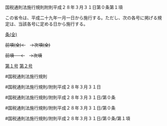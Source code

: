 国税通則法施行規則附則平成２８年３月３１日第０条第１項

この省令は、平成二十九年一月一日から施行する。ただし、次の各号に掲げる規定は、当該各号に定める日から施行する。

[条(全)](国税通則法施行規則附則平成２８年３月３１日第０条_.md)

~~前項(全)←~~　~~→次項(全)~~

~~前項 　 ←~~　~~→次項~~

[第１号](国税通則法施行規則附則平成２８年３月３１日第０条第１項第１号.md)  [第２号](国税通則法施行規則附則平成２８年３月３１日第０条第１項第２号.md)  

#国税通則法施行規則

#国税通則法施行規則/附則平成２８年３月３１日

#国税通則法施行規則/附則平成２８年３月３１日/第０条

#国税通則法施行規則/附則平成２８年３月３１日/第０条

#国税通則法施行規則/附則平成２８年３月３１日/第０条/第１項

